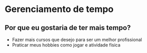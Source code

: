 # Gerenciamento de tempo

## Por que eu gostaria de ter mais tempo?

- Fazer mais cursos que desejo para ser um melhor profissional
- Praticar meus hobbies como jogar e atividade física
<!--stackedit_data:
eyJoaXN0b3J5IjpbLTg0NjY0MDA3OCw3MzA5OTgxMTZdfQ==
-->
